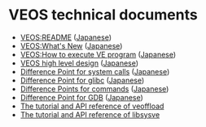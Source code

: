 VEOS technical documents
========================

* [VEOS:README](https://veos-sxarr-nec.github.io/doc/README.txt) ([Japanese](https://veos-sxarr-nec.github.io/doc/Japanese/README.txt))
* [VEOS:What's New](https://veos-sxarr-nec.github.io/doc/WHATSNEW.txt) ([Japanese](https://veos-sxarr-nec.github.io/doc/Japanese/WHATSNEW.txt))
* [VEOS:How to execute VE program](https://veos-sxarr-nec.github.io/doc/HowToExecuteVEprogram.txt) ([Japanese](https://veos-sxarr-nec.github.io/doc/Japanese/HowToExecuteVEprogram.txt))
* [VEOS high level design](https://veos-sxarr-nec.github.io/doc/VEOS_high_level_design.pdf) ([Japanese](https://veos-sxarr-nec.github.io/doc/Japanese/VEOS_high_level_design.pdf))
* [Difference Point for system calls](https://veos-sxarr-nec.github.io/doc/Difference_Point_System_Calls.pdf) ([Japanese](https://veos-sxarr-nec.github.io/doc/Japanese/Difference_Point_System_Calls.pdf))
* [Difference Point for glibc](https://veos-sxarr-nec.github.io/doc/Difference_Points_glibc.htm) ([Japanese](https://veos-sxarr-nec.github.io/doc/Japanese/Difference_Points_glibc.htm))
* [Difference Points for commands](https://veos-sxarr-nec.github.io/doc/Difference_Points_Commands.pdf) ([Japanese](https://veos-sxarr-nec.github.io/doc/Japanese/Difference_Points_Commands.pdf))
* [Difference Point for GDB](https://veos-sxarr-nec.github.io/doc/Difference_Points_GDB.htm) ([Japanese](https://veos-sxarr-nec.github.io/doc/Japanese/Difference_Points_GDB.htm))
* [The tutorial and API reference of veoffload](https://veos-sxarr-nec.github.io/veoffload/index.html)
* [The tutorial and API reference of libsysve](https://veos-sxarr-nec.github.io/libsysve/index.html)

